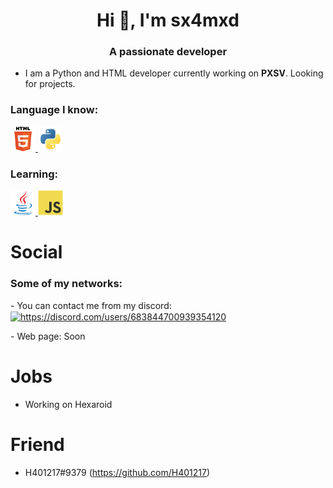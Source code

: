 <h1 align="center">Hi 👋, I'm sx4mxd</h1>
<h3 align="center">A passionate developer</h3>

- I am a Python and HTML developer currently working on **PXSV**. Looking for projects.


<h3 align="left">Language I know:</h3>
<p align="left"> <a href="https://www.w3.org/html/" target="_blank" rel="noreferrer"> <img src="https://raw.githubusercontent.com/devicons/devicon/master/icons/html5/html5-original-wordmark.svg" alt="html5" width="40" height="40"/> </a> <a href="https://www.python.org" target="_blank" rel="noreferrer"> <img src="https://raw.githubusercontent.com/devicons/devicon/master/icons/python/python-original.svg" alt="python" width="40" height="40"/> </a> </p>
<h3 align="left">Learning:</h3> <p align="left"> <a href="https://www.java.com" target="_blank" rel="noreferrer"> <img src="https://raw.githubusercontent.com/devicons/devicon/master/icons/java/java-original.svg" alt="java" width="40" height="40"/> </a> <a href="https://developer.mozilla.org/en-US/docs/Web/JavaScript" target="_blank" rel="noreferrer"> <img src="https://raw.githubusercontent.com/devicons/devicon/master/icons/javascript/javascript-original.svg" alt="javascript" width="40" height="40"/> </a> </p>

# Social

<h3 align="left">Some of my networks:</h3>
<p align="left">
- You can contact me from my discord:
<a href="https://discord.com/users/683844700939354120" target="blank"><img align="center" src="https://raw.githubusercontent.com/rahuldkjain/github-profile-readme-generator/master/src/images/icons/Social/discord.svg" alt="https://discord.com/users/683844700939354120" height="30" width="40" /></a>
</p>
<p></p>
- Web page: Soon

# Jobs

- Working on Hexaroid



# Friend
- H401217#9379 (https://github.com/H401217)
